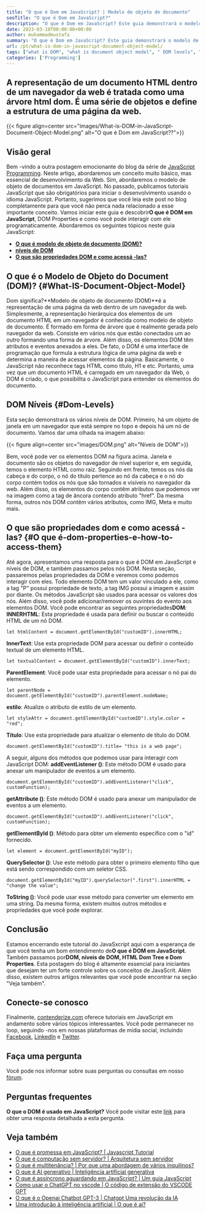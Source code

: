 ```yaml
---
title: "O que é Dom em JavaScript? | Modelo de objeto de documento" 
seoTitle: "O que é Dom em JavaScript?" 
description: "O que é Dom em JavaScript? Este guia demonstrará o modelo de objeto de documento, propriedades do DOM, níveis de DOM e como acessar os elementos DOM." 
date: 2023-03-10T00:00:00+00:00
author: muhammadmustafa
summary: "O que é Dom em JavaScript? Este guia demonstrará o modelo de objeto de documento, propriedades do DOM, níveis de DOM e como acessar os elementos DOM." 
url: /pt/what-is-dom-in-javascript-document-object-model/
tags: ["what is DOM", "what is document object model", " DOM levels", "HTML DOM tree", "DOM properties"]
categories: ['Programming']
---
```


## A representação de um documento HTML dentro de um navegador da web é tratada como uma árvore html dom. É uma série de objetos e define a estrutura de uma página da web.

{{< figure align=center src="images/What-is-DOM-in-JavaScript-Document-Object-Model.png" alt="O que é Dom em JavaScript??">}}


## Visão geral
Bem -vindo a outra postagem emocionante do blog da série de [JavaScript Programming][1]. Neste artigo, abordaremos um conceito muito básico, mas essencial de desenvolvimento da Web. Sim, abordaremos o modelo de objeto de documentos em JavaScript. No passado, publicamos tutoriais JavaScript que são obrigatórios para iniciar o desenvolvimento usando o idioma JavaScript. Portanto, sugerimos que você leia este post no blog completamente para que você não perca nada relacionado a esse importante conceito. Vamos iniciar este guia e descobrir**O que é DOM em JavaScript**, DOM Properties e como você pode interagir com ele programaticamente.
Abordaremos os seguintes tópicos neste guia JavaScript:
* **[O que é modelo de objeto de documento (DOM)?][2]**
* **[níveis de DOM][3]**
* **[O que são propriedades DOM e como acessá -las?][4]**

## O que é o Modelo de Objeto do Document (DOM)?   {#What-IS-Document-Object-Model}
Dom significa?**Modelo de objeto de documento (DOM)**é a representação de uma página da web dentro de um navegador da web. Simplesmente, a representação hierárquica dos elementos de um documento HTML em um navegador é conhecida como modelo de objeto de documento. É formado em forma de árvore que é realmente gerada pelo navegador da web. Consiste em vários nós que estão conectados um ao outro formando uma forma de árvore. Além disso, os elementos DOM têm atributos e eventos anexados a eles.
De fato, o DOM é uma interface de programação que formula a estrutura lógica de uma página da web e determina a maneira de acessar elementos da página. Basicamente, o JavaScript não reconhece tags HTML como título, H1 e etc. Portanto, uma vez que um documento HTML é carregado em um navegador da Web, o DOM é criado, o que possibilita o JavaScript para entender os elementos do documento.

## DOM Níveis   {#Dom-Levels}
Esta seção demonstrará os vários níveis de DOM. Primeiro, há um objeto de janela em um navegador que está sempre no topo e depois há um nó de documento. Vamos dar uma olhada na imagem abaixo:

{{< figure align=center src="images/DOM.png" alt="Níveis de DOM">}}

Bem, você pode ver os elementos DOM na figura acima. Janela e documento são os objetos do navegador de nível superior e, em seguida, temos o elemento HTML como raiz. Seguindo em frente, temos os nós da cabeça e do corpo, o nó do título pertence ao nó da cabeça e o nó do corpo contém todos os nós que são tornados e visíveis no navegador da web. Além disso, os elementos do corpo contêm atributos que podemos ver na imagem como a tag de âncora contendo atributo "href". Da mesma forma, outros nós DOM contêm vários atributos, como IMG, Meta e muito mais.

## O que são propriedades dom e como acessá -las?   {#O que é-dom-properties-e-how-to-access-them}
Até agora, apresentamos uma resposta para o que é DOM em JavaScript e níveis de DOM, e também passamos pelos nós DOM. Nesta seção, passaremos pelas propriedades da DOM e veremos como podemos interagir com eles. Todo elemento DOM tem um valor vinculado a ele, como a tag "P" possui propriedade de texto, a tag IMG possui a imagem e assim por diante. Os métodos JavaScript são usados ​​para acessar os valores dos nós. Além disso, você pode adicionar/remover os ouvintes do evento aos elementos DOM.
Você pode encontrar as seguintes propriedades**DOM**:
**INNERHTML**: Esta propriedade é usada para definir ou buscar o conteúdo HTML de um nó DOM.
```
let htmlContent = document.getElementById("customID").innerHTML;
```
**InnerText**: Use esta propriedade DOM para acessar ou definir o conteúdo textual de um elemento HTML.
```
let textualContent = document.getElementById("customID").innerText;
```
**ParentElement**: Você pode usar esta propriedade para acessar o nó pai do elemento.
```
let parentNode = document.getElementById("customID").parentElement.nodeName;
```
**estilo**: Atualize o atributo de estilo de um elemento.
```
let styleAttr = document.getElementById("customID").style.color = "red";
```
**Título**: Use esta propriedade para atualizar o elemento de título do DOM.
```
document.getElementById("customID").title= "this is a web page";
```
 A seguir, alguns dos métodos que podemos usar para interagir com JavaScript DOM:
**addEventListener ()**: Este método DOM é usado para anexar um manipulador de eventos a um elemento.
```
document.getElementById("customID").addEventListener("click", customFunction);
```
**getAttribute ()**: Este método DOM é usado para anexar um manipulador de eventos a um elemento.
```
document.getElementById("customID").addEventListener("click", customFunction);
```
**getElementById ()**: Método para obter um elemento específico com o "id" fornecido.
```
let element = document.getElementById("myID");
```
**QuerySelector ()**: Use este método para obter o primeiro elemento filho que está sendo correspondido com um seletor CSS.
```
document.getElementById("myID").querySelector(".first").innerHTML = "change the value";
```
**ToString ()**: Você pode usar esse método para converter um elemento em uma string.
Da mesma forma, existem muitos outros métodos e propriedades que você pode explorar.

## Conclusão
Estamos encerrando este tutorial do JavaSxcript aqui com a esperança de que você tenha um bom entendimento de**O que é DOM em JavaScript**. Também passamos por**DOM, níveis de DOM, HTML Dom Tree e Dom Properties**. Esta postagem do blog é altamente essencial para iniciantes que desejam ter um forte controle sobre os conceitos de JavaScrit. Além disso, existem outros artigos relevantes que você pode encontrar na seção "Veja também".

## Conecte-se conosco
Finalmente, [contenderize.com][5] oferece tutoriais em JavaScript em andamento sobre vários tópicos interessantes. Você pode permanecer no loop, seguindo -nos em nossas plataformas de mídia social, incluindo [Facebook][6], [LinkedIn][7] e [Twitter][8].

## Faça uma pergunta
Você pode nos informar sobre suas perguntas ou consultas em nosso [fórum][9].

## Perguntas frequentes
**O que o DOM é usado em JavaScript?**
Você pode visitar este [link][2] para obter uma resposta detalhada a esta pergunta.

## Veja também
  * [O que é promessa em JavaScript? | Javascript Tutorial][10]
  * [O que é computação sem servidor? | Arquitetura sem servidor][11]
  * [O que é multitenância? | Por que uma abordagem de vários inquilinos?][12]
  * [O que é AI generativo | Inteligência artificial generativa][13]
  * [O que é assíncrono aguardando em JavaScript? | Um guia JavaScript][14]
  * [Como usar o ChatGPT no vscode | O código de extensão do VSCODE GPT][15]
  * [O que é o Openai Chatbot GPT-3 | Chatgpt Uma revolução da IA][16]
  * [Uma introdução à inteligência artificial | O que é ai?][17]

  
[1]: https://blog.containerize.com/categories/programming/
[2]: #What-is-Document-Object-Model
[3]: #DOM-levels
[4]: #What-are-DOM-properties-and-how-to-access-them
[5]: https://www.containerize.com/
[6]: https://web.facebook.com/containerize
[7]: https://www.linkedin.com/company/containerize/
[8]: https://twitter.com/containerize_co
[9]: https://forum.containerize.com/
[10]: https://blog.containerize.com/what-is-promise-in-javascript-javascript-tutorial/
[11]: https://blog.containerize.com/programming/what-is-serverless-computing-serverless-architecture/
[12]: https://blog.containerize.com/programming/what-is-multitenancy-why-a-multi-tenant-approach-2/
[13]: https://blog.containerize.com/artificial-intelligence/what-is-generative-ai-generative-artificial-intelligence/
[14]: https://blog.containerize.com/what-is-async-await-in-javascript-a-javascript-guide/
[15]: https://blog.containerize.com/artificial-intelligence/how-to-use-chatgpt-in-vscode-the-vscode-extension-codegpt/
[16]: https://blog.containerize.com/artificial-intelligence/what-is-openai-chatbot-gpt-3-chatgpt-an-ai-revolution/
[17]: https://blog.containerize.com/artificial-intelligence/an-introduction-to-artificial-intelligence-what-is-ai/
